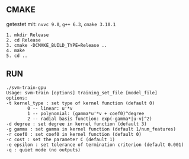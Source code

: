 ## CMAKE
getestet mit: `nvvc 9.0`, `g++ 6.3`, `cmake 3.10.1`

	1. mkdir Release
	2. cd Release
	3. cmake -DCMAKE_BUILD_TYPE=Release ..
	4. make
	5. cd ..


## RUN

    ./svm-train-gpu
    Usage: svm-train [options] training_set_file [model_file]
    options:
    -t kernel_type : set type of kernel function (default 0)
            0 -- linear: u'*v
            1 -- polynomial: (gamma*u'*v + coef0)^degree
            2 -- radial basis function: exp(-gamma*|u-v|^2)
    -d degree : set degree in kernel function (default 3)
    -g gamma : set gamma in kernel function (default 1/num_features)
    -r coef0 : set coef0 in kernel function (default 0)
    -c cost : set the parameter C (default 1)
    -e epsilon : set tolerance of termination criterion (default 0.001)
    -q : quiet mode (no outputs)